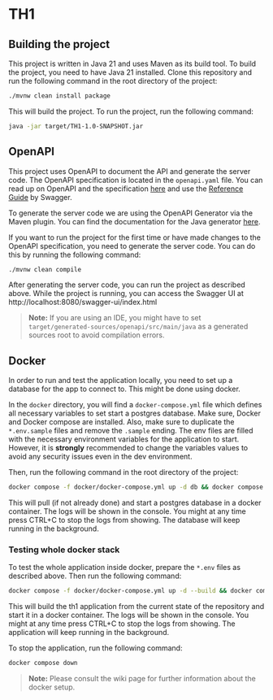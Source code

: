 # TH1

## Building the project

This project is written in Java 21 and uses Maven as its build tool.
To build the project, you need to have Java 21 installed.
Clone this repository and run the following command in the root directory of the project:

```bash
./mvnw clean install package
```

This will build the project.
To run the project, run the following command:

```bash
java -jar target/TH1-1.0-SNAPSHOT.jar
```

## OpenAPI

This project uses OpenAPI to document the API and generate the server code.
The OpenAPI specification is located in the `openapi.yaml` file.
You can read up on OpenAPI and the specification [here](https://spec.openapis.org/oas/v3.0.3) and use the
[Reference Guide](https://swagger.io/docs/specification/v3_0/about/) by Swagger.

To generate the server code we are using the OpenAPI Generator via the Maven plugin.
You can find the documentation for the Java generator [here](https://openapi-generator.tech/docs/generators/java/).

If you want to run the project for the first time or have made changes to the OpenAPI specification, you need to
generate the server code. You can do this by running the following command:

```bash
./mvnw clean compile
```

After generating the server code, you can run the project as described above.
While the project is running, you can access the Swagger UI at http://localhost:8080/swagger-ui/index.html

> **Note:** If you are using an IDE, you might have to set `target/generated-sources/openapi/src/main/java` as a
> generated sources root to avoid compilation errors.


## Docker

In order to run and test the application locally, you need to set up a database for the app to connect to. This might be 
done using docker.

In the `docker` directory, you will find a `docker-compose.yml` file which defines all necessary variables to set start 
a postgres database. Make sure, Docker and Docker compose are installed. Also, make sure to duplicate the `*.env.sample` 
files and remove the `.sample` ending. The env files are filled with the necessary environment variables for the application
to start. However, it is **strongly** recommended to change the variables values to avoid any security issues even in 
the dev environment.

Then, run the following command in the root directory of the project:

```bash
docker compose -f docker/docker-compose.yml up -d db && docker compose logs -f
```

This will pull (if not already done) and start a postgres database in a docker container. The logs will be shown in the
console. You might at any time press CTRL+C to stop the logs from showing. The database will keep running in the background.

### Testing whole docker stack

To test the whole application inside docker, prepare the `*.env` files as described above. Then run the following command:

```bash
docker compose -f docker/docker-compose.yml up -d --build && docker compose logs -f backend
```

This will build the th1 application from the current state of the repository and start it in a docker container. The logs
will be shown in the console. You might at any time press CTRL+C to stop the logs from showing. The application will keep
running in the background.

To stop the application, run the following command:

```bash
docker compose down
```

> **Note:** Please consult the wiki page for further information about the docker setup.
